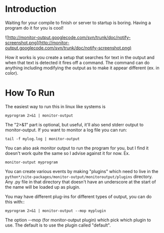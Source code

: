 # Introduction #

Waiting for your compile to finish or server to startup is boring. Having a program do it for you is cool!

![http://monitor-output.googlecode.com/svn/trunk/doc/notify-screenshot.png](http://monitor-output.googlecode.com/svn/trunk/doc/notify-screenshot.png)

How it works is you create a setup that searches for text in the output and when that text is detected it fires off a command.  The command can do anything including modifying the output as to make it appear different (ex. in color).

# How To Run #
The easiest way to run this in linux like systems is
```
myprogram 2>&1 | monitor-output
```
The "2>&1" part is optional, but useful, it'll also send stderr output to monitor-output.
If you want to monitor a log file you can run:
```
tail -f mylog.log | monitor-output
```
You can also ask monitor output to run the program for you, but I find it doesn't work quite the same so I advise against it for now.  Ex.
```
monitor-output myprogram
```

You can create various events by making "plugins" which need to live in the `python*/site-packages/monitor-output/monitoroutput/plugins` directory.  Any .py file in that directory that doesn't have an underscore at the start of the name will be loaded up as plugin.

You may have different plug-ins for different types of output, you can do this with::
```
myprogram 2>&1 | monitor-output --mop myplugin
```

The option --mop (for monitor-output plugin) which pick which plugin to use.  The default is to use the plugin called "default".